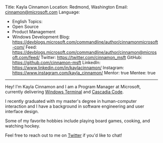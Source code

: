 Title: Kayla Cinnamon
Location: Redmond, Washington
Email: cinnamon@microsoft.com
Language:
  - English
Topics:
  - Open Source
  - Product Management
  - Windows Development
Blog: https://devblogs.microsoft.com/commandline/author/cinnamonmicrosoft-com/
Feed: https://devblogs.microsoft.com/commandline/author/cinnamon@microsoft.com/feed/
Twitter: https://twitter.com/cinnamon_msft
GitHub: https://github.com/cinnamon-msft
LinkedIn: https://www.linkedin.com/in/kaylacinnamon/
Instagram: https://www.instagram.com/kayla_cinnamon/
Mentor: true
Mentee: true
---
Hey! I'm Kayla Cinnamon and I am a Program Manager at Microsoft, currently delivering [Windows Terminal](https://aka.ms/terminal) and [Cascadia Code](https://github.com/microsoft/cascadia-code).

I recently graduated with my master's degree in human-computer interaction and I have a background in software engineering and user interface design.

Some of my favorite hobbies include playing board games, cooking, and watching hockey.

Feel free to reach out to me on [Twitter](https://twitter.com/cinnamon_msft) if you'd like to chat!
